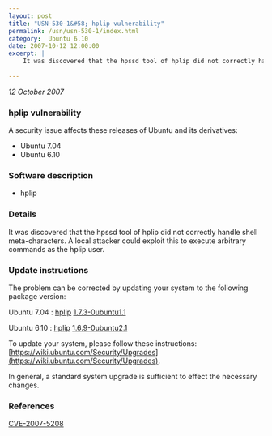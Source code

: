 ```yaml
---
layout: post
title: "USN-530-1&#58; hplip vulnerability"
permalink: /usn/usn-530-1/index.html
category:  Ubuntu 6.10
date: 2007-10-12 12:00:00
excerpt: |
    It was discovered that the hpssd tool of hplip did not correctly handle shell meta-characters.  A local attacker could exploit this to execute arbitrary commands as the hplip user. 
    
--- 
```

 
 

*12 October 2007*

### hplip vulnerability

A security issue affects these releases of Ubuntu and its derivatives:

* Ubuntu 7.04
* Ubuntu 6.10

### Software description

* hplip 

### Details

It was discovered that the hpssd tool of hplip did not correctly handle shell meta-characters. A local attacker could exploit this to execute arbitrary commands as the hplip user. 

### Update instructions

The problem can be corrected by updating your system to the following package version:

Ubuntu 7.04
 : [hplip](https://launchpad.net/ubuntu/+source/hplip) <span> [1.7.3-0ubuntu1.1](https://launchpad.net/ubuntu/+source/hplip/1.7.3-0ubuntu1.1) </span> 

Ubuntu 6.10
 : [hplip](https://launchpad.net/ubuntu/+source/hplip) <span> [1.6.9-0ubuntu2.1](https://launchpad.net/ubuntu/+source/hplip/1.6.9-0ubuntu2.1) </span> 

To update your system, please follow these instructions: [https://wiki.ubuntu.com/Security/Upgrades](https://wiki.ubuntu.com/Security/Upgrades).

In general, a standard system upgrade is sufficient to effect the necessary changes. 

### References

 
 [CVE-2007-5208](http://people.ubuntu.com/~ubuntu-security/cve/CVE-2007-5208)
 


